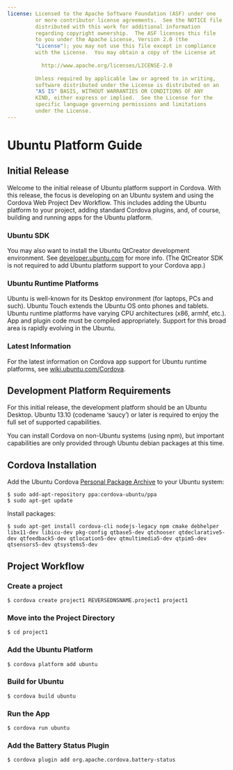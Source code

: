 ```yaml
---
license: Licensed to the Apache Software Foundation (ASF) under one
         or more contributor license agreements.  See the NOTICE file
         distributed with this work for additional information
         regarding copyright ownership.  The ASF licenses this file
         to you under the Apache License, Version 2.0 (the
         "License"); you may not use this file except in compliance
         with the License.  You may obtain a copy of the License at
         
           http://www.apache.org/licenses/LICENSE-2.0
         
         Unless required by applicable law or agreed to in writing,
         software distributed under the License is distributed on an
         "AS IS" BASIS, WITHOUT WARRANTIES OR CONDITIONS OF ANY
         KIND, either express or implied.  See the License for the
         specific language governing permissions and limitations
         under the License.
---
```


# Ubuntu Platform Guide

## Initial Release

Welcome to the initial release of Ubuntu platform support in Cordova. With this
release, the focus is developing on an Ubuntu system and using the Cordova Web
Project Dev Workflow. This includes adding the Ubuntu platform to your project,
adding standard Cordova plugins, and, of course, building and running apps for
the Ubuntu platform.

### Ubuntu SDK

You may also want to install the Ubuntu QtCreator development environment. See
[developer.ubuntu.com](http://developer.ubuntu.com) for more info. (The
QtCreator SDK is not required to add Ubuntu platform support to your Cordova
app.)

### Ubuntu Runtime Platforms

Ubuntu is well-known for its Desktop environment (for laptops, PCs and such).
Ubuntu Touch extends the Ubuntu OS onto phones and tablets. Ubuntu runtime
platforms have varying CPU architectures (x86, armhf, etc.). App and plugin
code must be compiled appropriately. Support for this broad area is rapidly
evolving in the Ubuntu.

### Latest Information

For the latest information on Cordova app support for Ubuntu runtime platforms,
see [wiki.ubuntu.com/Cordova](http://wiki.ubuntu.com/Cordova).

## Development Platform Requirements

For this initial release, the development platform should be an Ubuntu Desktop.
Ubuntu 13.10 (codename ‘saucy’) or later is required to enjoy the full set of
supported capabilities.

You can install Cordova on non-Ubuntu systems (using npm), but important
capabilities are only provided through Ubuntu debian packages at this time.

## Cordova Installation

Add the Ubuntu Cordova
[Personal Package Archive](https://launchpad.net/~cordova-ubuntu/+archive/ppa)
to your Ubuntu system:

    $ sudo add-apt-repository ppa:cordova-ubuntu/ppa
    $ sudo apt-get update

Install packages:

    $ sudo apt-get install cordova-cli nodejs-legacy npm cmake debhelper libx11-dev libicu-dev pkg-config qtbase5-dev qtchooser qtdeclarative5-dev qtfeedback5-dev qtlocation5-dev qtmultimedia5-dev qtpim5-dev qtsensors5-dev qtsystems5-dev

## Project Workflow

### Create a project

    $ cordova create project1 REVERSEDNSNAME.project1 project1

### Move into the Project Directory

    $ cd project1

### Add the Ubuntu Platform

    $ cordova platform add ubuntu

### Build for Ubuntu

    $ cordova build ubuntu

### Run the App

    $ cordova run ubuntu

### Add the Battery Status Plugin

    $ cordova plugin add org.apache.cordova.battery-status









